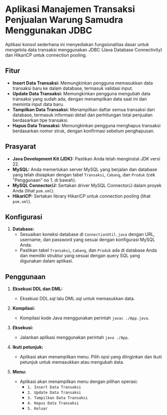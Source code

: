 # Aplikasi Manajemen Transaksi Penjualan Warung Samudra Menggunakan JDBC

Aplikasi konsol sederhana ini menyediakan fungsionalitas dasar untuk mengelola data transaksi menggunakan JDBC (Java Database Connectivity) dan HikariCP untuk connection pooling.

## Fitur

- **Insert Data Transaksi:** Memungkinkan pengguna memasukkan data transaksi baru ke dalam database, termasuk validasi input.
- **Update Data Transaksi:** Memungkinkan pengguna mengubah data transaksi yang sudah ada, dengan menampilkan data saat ini dan meminta input data baru.
- **Tampilkan Data Transaksi:** Menampilkan daftar semua transaksi dari database, termasuk informasi detail dan perhitungan total penjualan berdasarkan tipe transaksi.
- **Hapus Data Transaksi:** Memungkinkan pengguna menghapus transaksi berdasarkan nomor struk, dengan konfirmasi sebelum penghapusan.


## Prasyarat

- **Java Development Kit (JDK):** Pastikan Anda telah menginstal JDK versi 22.
- **MySQL:** Anda memerlukan server MySQL yang berjalan dan database yang telah disiapkan dengan tabel `Transaksi`, `Cabang`, dan `Produk` (cek "Penggunaan" no 1. di bawah).
- **MySQL Connector/J:** Sertakan driver MySQL Connector/J dalam proyek Anda (lihat `pom.xml`).
- **HikariCP:** Sertakan library HikariCP untuk connection pooling (lihat `pom.xml`).

## Konfigurasi

1. **Database:**
   - Sesuaikan koneksi database di `ConnectionUtil.java` dengan URL, username, dan password yang sesuai dengan konfigurasi MySQL Anda.
   - Pastikan tabel `Transaksi`, `Cabang`, dan `Produk` ada di database Anda dan memiliki struktur yang sesuai dengan query SQL yang digunakan dalam aplikasi.

## Penggunaan

1. **Eksekusi DDL dan DML:**
   - Eksekusi DDL.sql lalu DML.sql untuk memasukkan data.

2. **Kompilasi:**
   - Kompilasi kode Java menggunakan perintah `javac ./App.java`.

3. **Eksekusi:**
   - Jalankan aplikasi menggunakan perintah `java ./App`.

4. **Ikuti petunjuk:** 
   - Aplikasi akan menampilkan menu. Pilih opsi yang diinginkan dan ikuti petunjuk untuk memasukkan atau mengubah data.

5. **Menu:**
   - Aplikasi akan menampilkan menu dengan pilihan operasi:
     - `1. Insert Data Transaksi`
     - `2. Update Data Transaksi`
     - `3. Tampilkan Data Transaksi`
     - `4. Hapus Data Transaksi`
     - `5. Keluar`